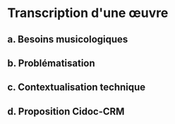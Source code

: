 # Transcription d'une œuvre

## a. Besoins musicologiques

## b. Problématisation

## c. Contextualisation technique

## d. Proposition Cidoc-CRM




